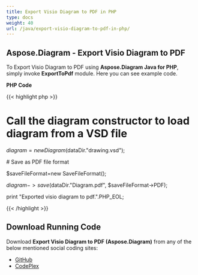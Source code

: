 ```yaml
---
title: Export Visio Diagram to PDF in PHP
type: docs
weight: 40
url: /java/export-visio-diagram-to-pdf-in-php/
---
```


## **Aspose.Diagram - Export Visio Diagram to PDF**
To Export Visio Diagram to PDF using **Aspose.Diagram Java for PHP**, simply invoke **ExportToPdf** module. Here you can see example code.

**PHP Code**

{{< highlight php >}}

 # Call the diagram constructor to load diagram from a VSD file

$diagram = new Diagram($dataDir."drawing.vsd");

\# Save as PDF file format

$saveFileFormat=new SaveFileFormat();

$diagram->save($dataDir."Diagram.pdf", $saveFileFormat->PDF);

print "Exported visio diagram to pdf.".PHP_EOL;

{{< /highlight >}}
## **Download Running Code**
Download **Export Visio Diagram to PDF (Aspose.Diagram)** from any of the below mentioned social coding sites:

- [GitHub](https://github.com/asposediagram/Aspose.Diagram-for-Java/blob/master/Plugins/Aspose_Diagram_Java_for_PHP/src/aspose/diagram/LoadingSavingandConverting/ExportToPdf.php)
- [CodePlex](https://asposediagramjavaphp.codeplex.com/SourceControl/latest#src/aspose/diagram/LoadingSavingandConverting/ExportToPdf.php)
